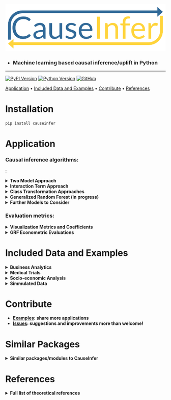 <div align="center">
  <a href="https://github.com/andrewtavis/causeinfer"><img src="https://raw.githubusercontent.com/andrewtavis/causeinfer/master/resources/causeinfer_logo.png"></a>
</div>

- ### Machine learning based causal inference/uplift in Python
------------------------------------------------------

[![PyPI Version](https://badge.fury.io/py/causeinfer.svg)](https://pypi.org/project/causeinfer/)
[![Python Version](https://img.shields.io/badge/python-3.5%20%7C%203.6%20%7C%203.7-blue.svg)](https://pypi.org/project/causeinfer/)
[![GitHub](https://img.shields.io/github/license/andrewtavis/causeinfer.svg)](https://github.com/andrewtavis/causeinfer/blob/master/LICENSE)

[Application](#application) •
[Included Data and Examples](#included-data-and-examples) •
[Contribute](#contribute) •
[References](#references)

# Installation
```bash
pip install causeinfer
```

# Application

<!---
### Standard algorithms: (Once another advanced algorithm is added)
-->

### Causal inference algorithms:
: <details><summary><strong>Two Model Approach<strong></summary>
</p>

- Separate models for treatment and control groups are trained and combined to derive average treatment effects (Hansotia, 2002).

```python
from causeinfer.standard_algorithms import TwoModel
from sklearn.ensemble import RandomForestClassifier

tm = TwoModel(treatment_model=RandomForestClassifier(),
              control_model=RandomForestClassifier())
tm.fit(X=X_train, y=y_train, w=w_train)

# An array of predictions given a treatment and control model
tm_preds = tm.predict(X=X_test)
# An array of predicted treatment class proabailities given models
tm_probas = tm.predict_proba(X=X_test)
```

</p>
</details>

<details><summary><strong>Interaction Term Approach<strong></summary>
<p>

<div align="center">
  <img src="https://raw.githubusercontent.com/andrewtavis/causeinfer/master/resources/interaction_term_data.png" width="720" height="282">
</div>

- An interaction term between treatment and covariates is added to the data to allow for a basic single model application (Lo, 2002).

```python
from causeinfer.standard_algorithms import InteractionTerm
from sklearn.ensemble import RandomForestClassifier

it = InteractionTerm(model=RandomForestClassifier())
it.fit(X=X_train, y=y_train, w=w_train)

# An array of predictions given a treatment and control interaction term
it_preds = it.predict(X=X_test)
# An array of predicted treatment class proabailities given interaction terms
it_probas = it.predict_proba(X=X_test)
```

</p>
</details>

<details><summary><strong>Class Transformation Approaches<strong></summary>
<p>

<div align="center">
  <img src="https://raw.githubusercontent.com/andrewtavis/causeinfer/master/resources/new_known_unknown_classes.png" width="720" height="405">
</div>

- Units are categorized into two or four classes to derive treatment effects from favorable class attributes (Lai, 2006; Kane, et al, 2014; Shaar, et al, 2016).

```python
# Binary Class Transformation
from causeinfer.standard_algorithms import BinaryClassTransformation
from sklearn.ensemble import RandomForestClassifier

bct = BinaryClassTransformation(model=RandomForestClassifier(), 
                                regularize=True)
bct.fit(X=X_train, y=y_train, w=w_train)

# An array of predicted proabailities (P(Favorable Class), P(Unfavorable Class))
bct_probas = bct.predict_proba(X=X_test)
```

```python
# Quaternary Class Transformation
from causeinfer.standard_algorithms import QuaternaryClassTransformation
from sklearn.ensemble import RandomForestClassifier

qct = QuaternaryClassTransformation(model=RandomForestClassifier(), 
                                    regularize=True)
qct.fit(X=X_train, y=y_train, w=w_train)

# An array of predicted proabailities (P(Favorable Class), P(Unfavorable Class))
qct_probas = qct.predict_proba(X=X_test)
```

</p>
</details>

<!---
### Advanced algorithms: (Once another advanced algorithm is added)
-->

<details><summary><strong>Generalized Random Forest (in progress)<strong></summary>
<p>

- A wrapper application of honest causalaity based splitting random forests - via the R/C++ [grf](https://github.com/grf-labs/grf) (Athey, Tibshirani, and Wager, 2019).

```python
# Example code in progress
```

</p>
</details>

<details><summary><strong>Further Models to Consider<strong></summary>
<p>

- Under consideration for inclusion in CauseInfer:
  - Reflective and Pessimistic Uplift - Shaar, et al (2016)
  - The X-Learner - Kunzel, et al (2019)
  - The R-Learner - Nie and Wager (2017)
  - Double Machine Learning - Chernozhukov, et al (2018)
  - Information Theory Trees/Forests - Soltys, et al (2015)

</p>
</details>

### Evaluation metrics:
<details><summary><strong>Visualization Metrics and Coefficients<strong></summary>
<p>

- Comparisons across stratefied, ordered treatment response groups are used to derive model efficiency.

```python
from causeinfer.evaluation import plot_cum_effect, plot_qini
eval_dict = {'y_test': y_test, 'w_test': w_test, 
             'two_model': tm_effects, 'interaction_term': it_effects, 
             'binary_trans': bct_effects, 'quaternary_trans': qct_effects}

df_eval = pd.DataFrame(eval_dict, columns = eval_dict.keys())
model_pred_cols = [col for col in eval_dict.keys() if col not in ['y_test', 'w_test']]
```
```python
fig, (ax1, ax2) = plt.subplots(ncols=2, sharey=False, figsize=(20,5))

plot_cum_effect(df=df_eval, n=100, model_pred_cols=model_pred_cols, percent_of_pop=False, 
                outcome_col='y_test', treatment_col='w_test', random_seed=42, 
                figsize=(10,5), fontsize=20, axis=ax1, legend_metrics=False)

plot_qini(df=df_eval, n=100, model_pred_cols=model_pred_cols, percent_of_pop=True,
          outcome_col='y_test', treatment_col='w_test', normalize=True, random_seed=42, 
          figsize=None, fontsize=20, axis=ax2, legend_metrics=True)
```
<div align="center">
  <img src="https://raw.githubusercontent.com/andrewtavis/causeinfer/master/resources/visual_evaluation_output.png" width="1000" height="250">
</div>

</p>
</details>

<details><summary><strong>GRF Econometric Evaluations<strong></summary>
<p>

- Confidence intervals are created using GRF's honesty based, Gaussian assymptotic forest summations.

```python
# Example code in progress
```

</p>
</details>

# Included Data and Examples
<details><summary><strong>Business Analytics<strong></summary>
<p>

- [Hillstrom Email Marketing](https://blog.minethatdata.com/2008/03/minethatdata-e-mail-analytics-and-data.html)
  - Is directly downloaded and formatted with CauseInfer [(see script)](https://github.com/andrewtavis/causeinfer/blob/master/causeinfer/data/hillstrom.py).
  - [Example notebook](https://github.com/andrewtavis/causeinfer/blob/master/examples/marketing_hilstrom.ipynb) (in progress).
```python
from causeinfer.data import hillstrom
hillstrom.download_hillstrom()
data_hillstrom = hillstrom.load_hillstrom(user_file_path="datasets/hillstrom.csv",
                                          format_covariates=True, 
                                          normalize=True)

df = pd.DataFrame(data_hillstrom["dataset_full"], 
                  columns=data_hillstrom["dataset_full_names"])
```

- [Criterio Uplift](https://ailab.criteo.com/criteo-uplift-prediction-dataset/)
  - Download and formatting script in progress.
  - Example notebook to follow.

</p>
</details>

<details><summary><strong>Medical Trials<strong></summary>
<p>

- [Mayo Clinic PBC](https://www.mayo.edu/research/documents/pbchtml/DOC-10027635)
  - Is directly downloaded and formatted with CauseInfer [(see script)](https://github.com/andrewtavis/causeinfer/blob/master/causeinfer/data/mayo_pbc.py).
  - [Example notebook](https://github.com/andrewtavis/causeinfer/blob/master/examples/medical_mayo_pbc.ipynb) (in progress).
```python
from causeinfer.data import mayo_pbc
mayo_pbc.download_mayo_pbc()
data_mayo_pbc = mayo_pbc.load_mayo_pbc(user_file_path="datasets/mayo_pbc.text",
                                       format_covariates=True, 
                                       normalize=True)

df = pd.DataFrame(data_mayo_pbc["dataset_full"], 
                  columns=data_mayo_pbc["dataset_full_names"])
```

- [Pintilie Tamoxifen](https://onlinelibrary.wiley.com/doi/book/10.1002/9780470870709)
  - Accompanied the linked text, but is now unavailable. It is provided in the [datasets directory](https://github.com/andrewtavis/causeinfer/tree/master/causeinfer/data/datasets) for direct download.
  - Formatting script in progress.
  - Example notebook to follow.

</p>
</details>

<details><summary><strong>Socio-economic Analysis<strong></summary>
<p>

- [CMF Microfinance](https://www.aeaweb.org/articles?id=10.1257/app.20130533)
  - Accompanied the linked text, but is now unavailable. It is provided in the [datasets directory](https://github.com/andrewtavis/causeinfer/tree/master/causeinfer/data/datasets) for direct download.
  - Is formatted with CauseInfer [(see script)](https://github.com/andrewtavis/causeinfer/blob/master/causeinfer/data/cmf_microfinance.py).
  - [Example notebook](https://github.com/andrewtavis/causeinfer/blob/master/examples/socio_econ_cmf_micro.ipynb) (in progress).
```python
from causeinfer.data import cmf_micro
data_cmf_micro = cmf_micro.load_cmf_micro(user_file_path="datasets/cmf_micro",
                                          format_covariates=True, 
                                          normalize=True)

df = pd.DataFrame(data_cmf_micro["dataset_full"], 
                  columns=data_cmf_micro["dataset_full_names"])
```

- [Lalonde Job Training](https://users.nber.org/~rdehejia/data/.nswdata2.html)
  - Download and formatting script in progress.
  - Example notebook to follow.

</p>
</details>

<details><summary><strong>Simmulated Data<strong></summary>
<p>

- Work is currently being done to add a data generator, thus allowing for theoretical tests with known treatmet effects. 
- Example notebook to follow.

</p>
</details>

# Contribute
- [Examples](https://github.com/andrewtavis/causeinfer/tree/master/examples): share more applications
- [Issues](https://github.com/andrewtavis/causeinfer/issues?): suggestions and improvements more than welcome!

# Similar Packages
<details><summary><strong>Similar packages/modules to CauseInfer<strong></summary>
<p>

<strong>Python</strong>

- https://github.com/uber/causalml
- https://github.com/Minyus/causallift
- https://github.com/jszymon/uplift_sklearn
- https://github.com/duketemon/pyuplift
- https://github.com/microsoft/EconML
- https://github.com/Microsoft/dowhy
- https://github.com/wayfair/pylift/

<strong>Other Languages</strong>

- https://github.com/grf-labs/grf (R/C++)
- [https://github.com/soerenkuenzel/causalToolbox/X-Learner](https://github.com/soerenkuenzel/causalToolbox/blob/a06d81d74f4d575a8b34dc6b718db2778cfa0be9/R/XRF.R) (R/C++)
- https://github.com/xnie/rlearner (R)

</p>
</details>

# References
<details><summary><strong>Full list of theoretical references<strong></summary>
<p>

<strong>Big Data and Machine Learning</strong> 

- Athey, S. (2017). Beyond prediction: Using big data for policy problems. Science, Vol. 355, No. 6324, February 3, 2017, pp. 483-485.
- Athey, S. & Imbens, G. (2015). Machine Learning Methods for Estimating Heterogeneous Causal Effects. Draft version submitted April 5th, 2015, arXiv:1504.01132v1, pp. 1-25.
- Athey, S. & Imbens, G. (2019). Machine Learning Methods That Economists Should Know About. Annual Review of Economics, Vol. 11, August 2019, pp. 685-725.
- Chernozhukov, V. et al. (2018). Double/debiased machine learning for treatment and structural parameters. The Econometrics Journal, Vol. 21, No. 1, February 1, 2018, pp. C1–C68.
- Mullainathan, S. & Spiess, J. (2017). Machine Learning: An Applied Econometric Approach. Journal of Economic Perspectives, Vol. 31, No. 2, Spring 2017, pp. 87-106.

<strong>Causal Inference</strong> 

- Athey, S. & Imbens, G. (2017). The State of Applied Econometrics: Causality and Policy Evaluation. Journal of Economic Perspectives, Vol. 31, No. 2, Spring 2017, pp. 3-32.
- Athey, S.,  Tibshirani, J. & Wager, S. (2019) Generalized random forests. The Annals of Statistics, Vol. 47, No. 2 (2019), pp. 1148-1178.
- Athey, S. & Wager, S. (2019). Efficient Policy Learning. Draft version submitted on 9 Feb 2017, last revised 16 Sep 2019, arXiv:1702.02896v5, pp. 1-10.
- Banerjee, A, et al. (2015) The Miracle of Microfinance? Evidence from a Randomized Evaluation. American Economic Journal: Applied Economics, Vol. 7, No. 1, January 1, 2015, pp. 22-53.
- Ding, P. & Li, F. (2018). Causal Inference: A Missing Data Perspective. Statistical Science, Vol. 33, No. 2, 2018, pp. 214-237.
- Farrell, M., Liang, T. & Misra S. (2018). Deep Neural Networks for Estimation and Inference: Application to Causal Effects and Other Semiparametric Estimands. Draft version submitted December 2018, arXiv:1809.09953, pp. 1-54.
- Gutierrez, P. & Gérardy, JY. (2016). Causal Inference and Uplift Modeling: A review of the literature. JMLR: Workshop and Conference Proceedings 67, 2016, pp. 1–14.
- Hitsch, G J. & Misra, S. (2018). Heterogeneous Treatment Effects and Optimal Targeting Policy Evaluation. January 28, 2018, Available at SSRN: ssrn.com/abstract=3111957 or dx.doi.org/10.2139/ssrn.3111957, pp. 1-64. 
- Powers, S. et al. (2018). Some methods for heterogeneous treatment effect estimation in high dimensions. Statistics in Medicine, Vol. 37, No. 11, May 20, 2018, pp. 1767-1787.
- Rosenbaum, P. & Rubin, D. (1983). The central role of the propensity score in observational studies for causal effects. Biometrika, Vol. 70, pp. 41-55.
- Sekhon, J. (2007). The Neyman-Rubin Model of Causal Inference and Estimation via Matching Methods. The Oxford Handbook of Political Methodology, Winter 2017, pp. 1-46.
- Wager, S. & Athey, S. (2018). Estimation and Inference of Heterogeneous Treatment Effects using Random Forests. Journal of the American Statistical Association, Vol. 113, 2018 - Issue 523, pp. 1228-1242.

<strong>Uplift</strong> 

- Devriendt, F. et al. (2018). A Literature Survey and Experimental Evaluation of the State-of-the-Art in Uplift Modeling: A Stepping Stone Toward the Development of Prescriptive Analytics. Big Data, Vol. 6, No. 1, March 1, 2018, pp. 1-29. Codes found at: data-lab.be/downloads.php.
- Hansotia, B. & Rukstales, B. (2002). Incremental value modeling. Journal of Interactive Marketing, Vol. 16, No. 3, Summer 2002, pp. 35-46.
- Haupt, J., Jacob, D., Gubela, R. & Lessmann, S. (2019). Affordable Uplift: Supervised Randomization in Controlled Experiments. Draft version submitted on October 1, 2019, arXiv:1910.00393v1, pp. 1-15.
- Jaroszewicz, S. & Rzepakowski, P. (2014). Uplift modeling with survival data. Workshop on Health Informatics (HI-KDD) New York City, August 2014, pp. 1-8. 
- Jaśkowski, M. & Jaroszewicz, S. (2012). Uplift modeling for clinical trial data. In: ICML, 2012, Workshop on machine learning for clinical data analysis. Edinburgh, Scotland, June 2012, 1-8.
- Kane, K.,  Lo, VSY. & Zheng, J. (2014). Mining for the truly responsive customers and prospects using true-lift modeling: Comparison of new and existing methods. Journal of Marketing Analytics, Vol. 2, No. 4, December 2014, pp 218–238.
- Lai, L.Y.-T. (2006). Influential marketing: A new direct marketing strategy addressing the existence of voluntary buyers. Master of Science thesis, Simon Fraser University School of Computing Science, Burnaby, BC, Canada, pp. 1-68.
- Lo, VSY. (2002). The true lift model: a novel data mining approach to response modeling in database marketing. SIGKDD Explor 4(2), pp. 78–86.
- Lo, VSY. & Pachamanova, D. (2016). From predictive uplift modeling to prescriptive uplift analytics: A practical approach to treatment optimization while accounting for estimation risk. Journal of Marketing Analytics Vol. 3, No. 2, pp. 79–95.
- Radcliffe N.J. & Surry, P.D. (1999). Differential response analysis: Modeling true response by isolating the effect of a single action. In Proceedings of Credit Scoring and Credit Control VI. Credit Research Centre, University of Edinburgh Management School.
- Radcliffe N.J. & Surry, P.D. (2011). Real-World Uplift Modelling with Significance-Based Uplift Trees. Technical Report TR-2011-1, Stochastic Solutions, 2011, pp. 1-33. 
- Rzepakowski, P. & Jaroszewicz, S. (2012). Decision trees for uplift modeling with single and multiple treatments. Knowledge and Information Systems, Vol. 32, pp. 303–327.
- Rzepakowski, P. & Jaroszewicz, S. (2012). Uplift modeling in direct marketing. Journal of Telecommunications and Information Technology, Vol. 2, 2012, pp. 43–50.
- Rudaś, K. & Jaroszewicz, S. (2018). Linear regression for uplift modeling. Data Mining and Knowledge Discovery, Vol. 32, No. 5, September 2018, pp. 1275–1305.
- Shaar, A., Abdessalem, T. and Segard, O (2016). “Pessimistic Uplift Modeling”. ACM SIGKDD, August 2016, San Francisco, California, USA.
- Sołtys, M., Jaroszewicz, S. & Rzepakowski, P. (2015). Ensemble methods for uplift modeling. Data Mining and Knowledge Discovery, Vol. 29, No. 6, November 2015,  pp. 1531–1559.

</p>
</details>